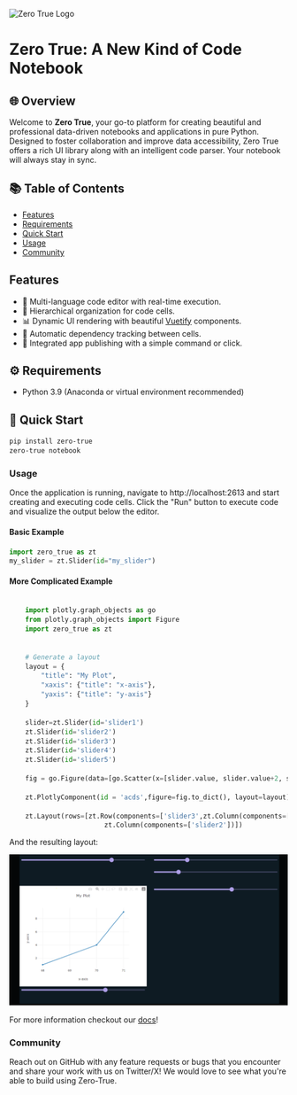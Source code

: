 ![Zero True Logo](zt_frontend/src/assets/logo.png)

# Zero True: A New Kind of Code Notebook



## 🌐 Overview

Welcome to **Zero True**, your go-to platform for creating beautiful and professional data-driven notebooks and applications in pure Python. Designed to foster collaboration and improve data accessibility, Zero True offers a rich UI library along with an intelligent code parser. Your notebook will always stay in sync.

## 📚 Table of Contents

- [Features](#-features)
- [Requirements](#-requirements)
- [Quick Start](#-quick-start)
- [Usage](#-usage)
- [Community](#-community)

## Features

- 📝 Multi-language code editor with real-time execution.
- 🌌 Hierarchical organization for code cells.
- 📊 Dynamic UI rendering with beautiful [Vuetify](https://vuetifyjs.com/en/) components.
- 🔄 Automatic dependency tracking between cells.
- 🚀 Integrated app publishing with a simple command or click.


## ⚙ Requirements

- Python 3.9 (Anaconda or virtual environment recommended)

## 🚀 Quick Start

```bash
pip install zero-true
zero-true notebook
```

### Usage 

Once the application is running, navigate to http://localhost:2613 and start creating and executing code cells. Click the "Run" button to execute code and visualize the output below the editor. 

#### Basic Example

```python
import zero_true as zt
my_slider = zt.Slider(id="my_slider")
```


#### More Complicated Example

```python

    import plotly.graph_objects as go
    from plotly.graph_objects import Figure
    import zero_true as zt


    # Generate a layout
    layout = {
        "title": "My Plot",
        "xaxis": {"title": "x-axis"},
        "yaxis": {"title": "y-axis"}
    }

    slider=zt.Slider(id='slider1')
    zt.Slider(id='slider2')
    zt.Slider(id='slider3')
    zt.Slider(id='slider4')
    zt.Slider(id='slider5')

    fig = go.Figure(data=[go.Scatter(x=[slider.value, slider.value+2, slider.value+3], y=[1, 4, 9])])

    zt.PlotlyComponent(id = 'acds',figure=fig.to_dict(), layout=layout)

    zt.Layout(rows=[zt.Row(components=['slider3',zt.Column(components=['slider4','slider5'])])],columns=[zt.Column(components=['acds','slider1']),
                        zt.Column(components=['slider2'])])


```

And the resulting layout:

![More Complicated Example](/docs/assets/example_layout.png)


For more information checkout our [docs](https://docs.zero-true.com/)!


### Community

Reach out on GitHub with any feature requests or bugs that you encounter and share your work with us on Twitter/X! We would love to see what you're able to build using Zero-True. 